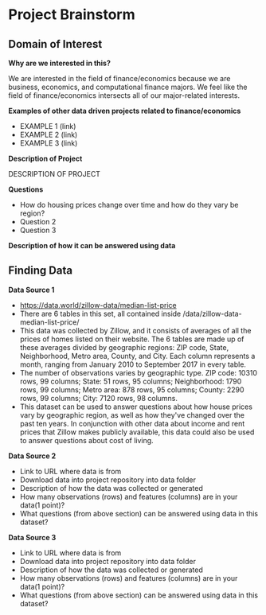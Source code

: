 # Project Brainstorm
## Domain of Interest

**Why are we interested in this?**

We are interested in the field of finance/economics because we are business, economics, and computational finance majors. We feel like the field of finance/economics intersects all of our major-related interests.

**Examples of other data driven projects related to finance/economics**
- EXAMPLE 1 (link)
- EXAMPLE 2 (link)
- EXAMPLE 3 (link)

**Description of Project**

DESCRIPTION OF PROJECT

**Questions**

 - How do housing prices change over time and how do they vary be region?
 - Question 2
 - Question 3

**Description of how it can be answered using data**

## Finding Data
**Data Source 1**
- https://data.world/zillow-data/median-list-price
- There are 6 tables in this set, all contained inside /data/zillow-data-median-list-price/
- This data was collected by Zillow, and it consists of averages of all the prices of homes listed on their website. The 6 tables are made up of these averages divided by geographic regions: ZIP code, State, Neighborhood, Metro area, County, and City. Each column represents a month, ranging from January 2010 to September 2017 in every table.
- The number of observations varies by geographic type. ZIP code: 10310 rows, 99 columns; State: 51 rows, 95 columns; Neighborhood: 1790 rows, 99 columns; Metro area: 878 rows, 95 columns; County: 2290 rows, 99 columns; City: 7120 rows, 98 columns.
- This dataset can be used to answer questions about how house prices vary by geographic region, as well as how they've changed over the past ten years. In conjunction with other data about income and rent prices that Zillow makes publicly available, this data could also be used to answer questions about cost of living.

**Data Source 2**
- Link to URL where data is from
- Download data into project repository into data folder
- Description of how the data was collected or generated
- How many observations (rows) and features (columns) are in your data(1 point)?
- What questions (from above section) can be answered using data in this dataset?

**Data Source 3**
- Link to URL where data is from
- Download data into project repository into data folder
- Description of how the data was collected or generated
- How many observations (rows) and features (columns) are in your data(1 point)?
- What questions (from above section) can be answered using data in this dataset?
